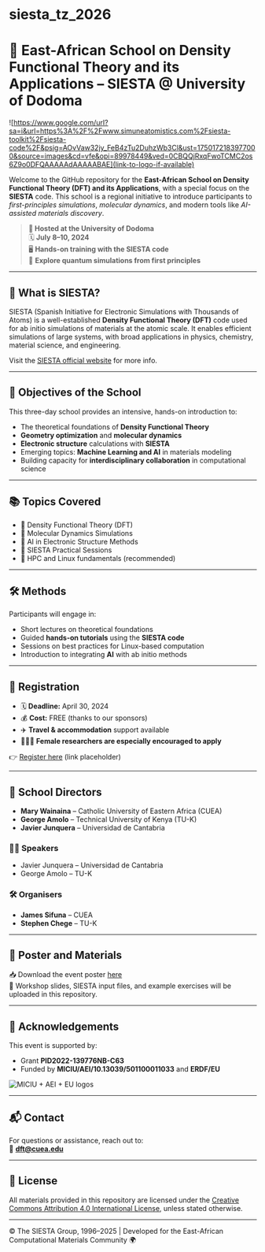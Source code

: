# siesta_tz_2026
# 🧪 East-African School on Density Functional Theory and its Applications – SIESTA @ University of Dodoma

![https://www.google.com/url?sa=i&url=https%3A%2F%2Fwww.simuneatomistics.com%2Fsiesta-toolkit%2Fsiesta-code%2F&psig=AOvVaw32jy_FeB4zTu2DuhzWb3Cl&ust=1750172183977000&source=images&cd=vfe&opi=89978449&ved=0CBQQjRxqFwoTCMC2os6Z9o0DFQAAAAAdAAAAABAE](link-to-logo-if-available)

Welcome to the GitHub repository for the **East-African School on Density Functional Theory (DFT) and its Applications**, with a special focus on the **SIESTA** code. This school is a regional initiative to introduce participants to *first-principles simulations*, *molecular dynamics*, and modern tools like *AI-assisted materials discovery*.

> **📍 Hosted at the University of Dodoma**  
> 🗓️ **July 8–10, 2024**  
> 🖥️ **Hands-on training with the SIESTA code**  
> 🧠 **Explore quantum simulations from first principles**

---

## 🧬 What is SIESTA?

SIESTA (Spanish Initiative for Electronic Simulations with Thousands of Atoms) is a well-established **Density Functional Theory (DFT)** code used for ab initio simulations of materials at the atomic scale. It enables efficient simulations of large systems, with broad applications in physics, chemistry, material science, and engineering.

Visit the [SIESTA official website](https://departments.icmab.es/leem/siesta/) for more info.

---

## 🎯 Objectives of the School

This three-day school provides an intensive, hands-on introduction to:
- The theoretical foundations of **Density Functional Theory**
- **Geometry optimization** and **molecular dynamics**
- **Electronic structure** calculations with **SIESTA**
- Emerging topics: **Machine Learning and AI** in materials modeling
- Building capacity for **interdisciplinary collaboration** in computational science

---

## 📚 Topics Covered

- 🔹 Density Functional Theory (DFT)
- 🔹 Molecular Dynamics Simulations
- 🔹 AI in Electronic Structure Methods
- 🔹 SIESTA Practical Sessions
- 🔹 HPC and Linux fundamentals (recommended)

---

## 🛠️ Methods

Participants will engage in:
- Short lectures on theoretical foundations
- Guided **hands-on tutorials** using the **SIESTA code**
- Sessions on best practices for Linux-based computation
- Introduction to integrating **AI** with ab initio methods

---

## 📝 Registration

- 🗓️ **Deadline:** April 30, 2024  
- 💰 **Cost:** FREE (thanks to our sponsors)  
- ✈️ **Travel & accommodation** support available  
- 🙋🏽‍♀️ **Female researchers are especially encouraged to apply**

👉 [Register here](#) (link placeholder)

---

## 👥 School Directors

- **Mary Wainaina** – Catholic University of Eastern Africa (CUEA)  
- **George Amolo** – Technical University of Kenya (TU-K)  
- **Javier Junquera** – Universidad de Cantabria

### 🧑‍🏫 Speakers

- Javier Junquera – Universidad de Cantabria  
- George Amolo – TU-K

### 🛠️ Organisers

- **James Sifuna** – CUEA  
- **Stephen Chege** – TU-K

---

## 🧾 Poster and Materials

📥 Download the event poster [here](#)  
📁 Workshop slides, SIESTA input files, and example exercises will be uploaded in this repository.

---

## 🤝 Acknowledgements

This event is supported by:

- Grant **PID2022-139776NB-C63**  
- Funded by **MICIU/AEI/10.13039/501100011033** and **ERDF/EU**

![MICIU + AEI + EU logos](link-if-available)

---

## 📬 Contact

For questions or assistance, reach out to:  
📧 **dft@cuea.edu**

---

## 📄 License

All materials provided in this repository are licensed under the [Creative Commons Attribution 4.0 International License](https://creativecommons.org/licenses/by/4.0/), unless stated otherwise.

---

© The SIESTA Group, 1996–2025 | Developed for the East-African Computational Materials Community 🌍
